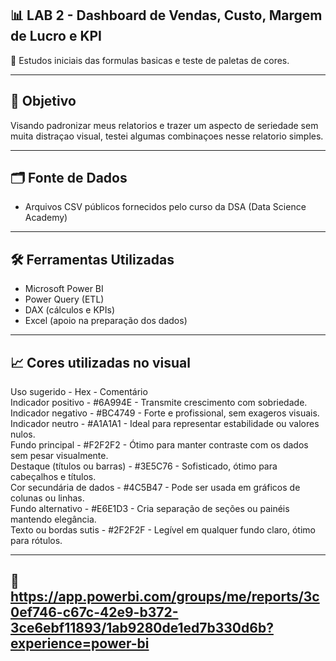 ## 📊 LAB 2 - Dashboard de Vendas, Custo, Margem de Lucro e KPI

🔎 Estudos iniciais das formulas basicas e teste de paletas de cores. 

---

## 🧠 Objetivo

Visando padronizar meus relatorios e trazer um aspecto de seriedade sem muita distraçao visual, testei algumas combinaçoes nesse relatorio simples.

---

## 🗂️ Fonte de Dados

- Arquivos CSV públicos fornecidos pelo curso da DSA (Data Science Academy)


---

## 🛠️ Ferramentas Utilizadas

- Microsoft Power BI
- Power Query (ETL)
- DAX (cálculos e KPIs)
- Excel (apoio na preparação dos dados)

---

## 📈 Cores utilizadas no visual
Uso sugerido - Hex - Comentário<br>
Indicador positivo - #6A994E - Transmite crescimento com sobriedade.<br>
Indicador negativo - #BC4749 - Forte e profissional, sem exageros visuais.<br>
Indicador neutro - #A1A1A1 - Ideal para representar estabilidade ou valores nulos.<br>
Fundo principal - #F2F2F2 - Ótimo para manter contraste com os dados sem pesar visualmente.<br>
Destaque (títulos ou barras) - #3E5C76 - Sofisticado, ótimo para cabeçalhos e títulos.<br>
Cor secundária de dados - #4C5B47 - Pode ser usada em gráficos de colunas ou linhas.<br>
Fundo alternativo - #E6E1D3 - Cria separação de seções ou painéis mantendo elegância.<br>
Texto ou bordas sutis - #2F2F2F - Legível em qualquer fundo claro, ótimo para rótulos.

---

## 🔗 https://app.powerbi.com/groups/me/reports/3c0ef746-c67c-42e9-b372-3ce6ebf11893/1ab9280de1ed7b330d6b?experience=power-bi
